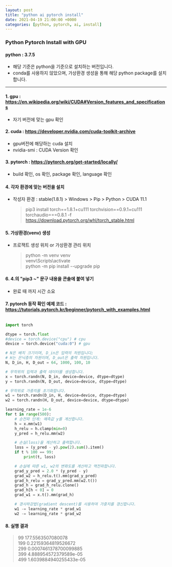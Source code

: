 ```yaml
---
layout: post
title: "python ai pytorch install"
date: 2021-04-19 21:00:00 +0000
categories: [python, pytorch, ai, install]
---
```


### Python Pytorch Install with GPU

#### python : 3.7.5

- 해당 기준은 python을 기준으로 설치하는 버전입니다.
- conda를 사용하지 않았으며, 가상환경 생성을 통해 해당 python package를 설치합니다.

---

#### 1. gpu : <https://en.wikipedia.org/wiki/CUDA#Version_features_and_specifications>

- 자기 버전에 맞는 gpu 확인

#### 2. cuda : <https://developer.nvidia.com/cuda-toolkit-archive>

- gpu버전에 해당하는 cuda 설치
- nvidia-smi : CUDA Version 확인

#### 3. pytorch : <https://pytorch.org/get-started/locally/>

- build 확인, os 확인, package 확인, language 확인

#### 4. 각자 환경에 맞는 버전을 설치

- 작성자 환경 : stable(1.8.1) > Windows > Pip > Python > CUDA 11.1
  > pip3 install torch==1.8.1+cu111 torchvision==0.9.1+cu111 torchaudio===0.8.1 -f https://download.pytorch.org/whl/torch_stable.html

#### 5. 가상환경(venv) 생성

- 프로잭트 생성 위치 or 가상환경 관리 위치
  > python -m venv venv  
  > venv\Scripts\activate  
  > python -m pip install --upgrade pip

#### 6. 4.의 "pip3 ~" 문구 내용을 콘솔에 붙여 넣기

- 완료 때 까지 시간 소요

#### 7. pytorch 동작 확인 예제 코드 : <https://tutorials.pytorch.kr/beginner/pytorch_with_examples.html>

```python

import torch

dtype = torch.float
#device = torch.device("cpu") # cpu
device = torch.device("cuda:0") # gpu

# N은 배치 크기이며, D_in은 입력의 차원입니다;
# H는 은닉층의 차원이며, D_out은 출력 차원입니다.
N, D_in, H, D_out = 64, 1000, 100, 10

# 무작위의 입력과 출력 데이터를 생성합니다.
x = torch.randn(N, D_in, device=device, dtype=dtype)
y = torch.randn(N, D_out, device=device, dtype=dtype)

# 무작위로 가중치를 초기화합니다.
w1 = torch.randn(D_in, H, device=device, dtype=dtype)
w2 = torch.randn(H, D_out, device=device, dtype=dtype)

learning_rate = 1e-6
for t in range(500):
    # 순전파 단계: 예측값 y를 계산합니다.
    h = x.mm(w1)
    h_relu = h.clamp(min=0)
    y_pred = h_relu.mm(w2)

    # 손실(loss)을 계산하고 출력합니다.
    loss = (y_pred - y).pow(2).sum().item()
    if t % 100 == 99:
        print(t, loss)

    # 손실에 따른 w1, w2의 변화도를 계산하고 역전파합니다.
    grad_y_pred = 2.0 * (y_pred - y)
    grad_w2 = h_relu.t().mm(grad_y_pred)
    grad_h_relu = grad_y_pred.mm(w2.t())
    grad_h = grad_h_relu.clone()
    grad_h[h < 0] = 0
    grad_w1 = x.t().mm(grad_h)

    # 경사하강법(gradient descent)를 사용하여 가중치를 갱신합니다.
    w1 -= learning_rate * grad_w1
    w2 -= learning_rate * grad_w2
```

#### 8. 실행 결과

> 99 177.5563507080078  
> 199 0.22159364819526672  
> 299 0.0007461378700099885  
> 399 4.888954572379589e-05  
> 499 1.6039884940255433e-05
